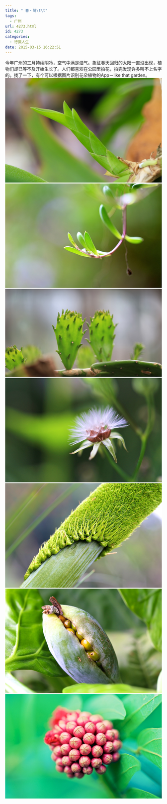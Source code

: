 ```yaml
---
title: " 春・萌\t\t"
tags:
  - 广州
url: 4273.html
id: 4273
categories:
  - 行摄人生
date: 2015-03-15 16:22:51
---
```


今年广州的三月持续阴冷，空气中满是湿气。象征春天回归的太阳一直没出现，植物们却已等不及开始生长了。人们都喜欢在公园里拍花，拍完发现许多叫不上名字的。找了一下，有个可以根据图片识别花朵植物的App－like that garden。 ![sprout_1](../../images//2015/03/sprout_1.jpg) ![sprout_2](../../images//2015/03/sprout_2.jpg) ![sprout_3](../../images//2015/03/sprout_3.jpg) ![sprout_4](../../images//2015/03/sprout_4.jpg) ![sprout_5](../../images//2015/03/sprout_5.jpg) ![sprout_6](../../images//2015/03/sprout_6.jpg) ![sprout_7](../../images//2015/03/sprout_7.jpg)